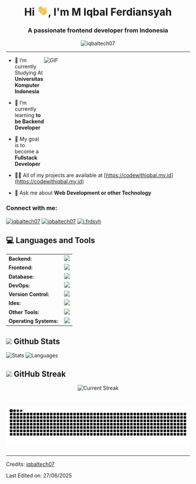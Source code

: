 <h1 align="center">Hi <img src="https://raw.githubusercontent.com/ABSphreak/ABSphreak/master/gifs/Hi.gif" width="30px" />, I'm M Iqbal Ferdiansyah</h1>
<h3 align="center">A passionate frontend developer from Indonesia</h3>

<p align="center"> <img src="https://komarev.com/ghpvc/?username=iqbaltech07&label=Profile%20views&color=0e75b6&style=flat" alt="iqbaltech07" /> </p>

---

<img align="right" top="500" height="270" width="400" alt="GIF" src="https://github.com/sharif-islam96403/sharif-islam96403/blob/main/CatCode.gif">

- 🔭 I’m currently Studying At **Universitas Komputer Indonesia**

- 🌱 I’m currently learning **to be Backend Developer**
- 🎯 My goal is to become a **Fullstack Developer**

- 👨‍💻 All of my projects are available at [https://codewithiqbal.my.id](https://codewithiqbal.my.id)

- 💬 Ask me about **Web Development or other Technology**

<h3 align="left">Connect with me:</h3>
<p align="left">
<a href="https://twitter.com/iqbaltech07" target="blank"><img align="center" src="https://raw.githubusercontent.com/rahuldkjain/github-profile-readme-generator/master/src/images/icons/Social/twitter.svg" alt="iqbaltech07" height="30" width="40" /></a>
<a href="https://linkedin.com/in/iqbaltech07" target="blank"><img align="center" src="https://raw.githubusercontent.com/rahuldkjain/github-profile-readme-generator/master/src/images/icons/Social/linked-in-alt.svg" alt="iqbaltech07" height="30" width="40" /></a>
<a href="https://instagram.com/i.frdsyh" target="blank"><img align="center" src="https://raw.githubusercontent.com/rahuldkjain/github-profile-readme-generator/master/src/images/icons/Social/instagram.svg" alt="i.frdsyh" height="30" width="40" /></a>
</p>

## 💻 <b>Languages and Tools</b>

<table>
    <tr>
        <td style="font-weight: bold; padding-right: 10px; vertical-align: center; border: none;">Backend:</td>
        <td><img height="40" src="https://skillicons.dev/icons?i=nodejs,express,sequelize"/></td>
    </tr>
    <tr>
        <td style="font-weight: bold; padding-right: 10px; vertical-align: center;">Frontend:</td>
        <td><img height="40" src="https://skillicons.dev/icons?i=react,nextjs,tailwindcss,bootstrap,ts,js,html,css"/></td>
    </tr>
    <tr>
        <td style="font-weight: bold; padding-right: 10px; vertical-align: center; border: none;">Database:</td>
        <td><img height="40" src="https://skillicons.dev/icons?i=mysql,postgresql,mongodb"/></td>
    </tr>
    <tr>
        <td style="font-weight: bold; padding-right: 10px; vertical-align: center; border: none;">DevOps:</td>
        <td><img height="40" src="https://skillicons.dev/icons?i=docker"/></td>
    </tr>
    <tr>
        <td style="font-weight: bold; padding-right: 10px; vertical-align: center; border: none;">Version Control:</td>
        <td><img height="40" src="https://skillicons.dev/icons?i=git,github,gitlab"/></td>
    </tr>
    <tr>
        <td style="font-weight: bold; padding-right: 10px; vertical-align: center; border: none;">Ides:</td>
        <td><img height="40" src="https://skillicons.dev/icons?i=vscode"/></td>
    </tr>
    <tr>
        <td style="font-weight: bold; padding-right: 10px; vertical-align: center; border: none;">Other Tools:</td>
        <td><img height="40" src="https://skillicons.dev/icons?i=figma,vercel,netlify,vite"/></td>
    </tr>
    <tr>
        <td style="font-weight: bold; padding-right: 10px; vertical-align: center; border: none;">Operating Systems:</td>
        <td><img height="40" src="https://skillicons.dev/icons?i=windows,linux,ubuntu"/></td>
    </tr>
</table>

## <img src="https://th.bing.com/th/id/R.011db7f1e14cdcefd5ed8b056f70d038?rik=NHHx7PD%2bLTi5YA&riu=http%3a%2f%2fui.trinine.net%2fwp%2fwp-content%2fuploads%2f2016%2f06%2f20160602_GraphAnimeIcon.gif&ehk=TXXGvgTPI6i%2f5xQe%2fW3mnT36hQPfIBwZcQsaKAlJWhs%3d&risl=&pid=ImgRaw&r=0" width="25"> <b>Github Stats</b>

<img src="https://github-readme-stats.vercel.app/api?username=iqbaltech07&theme=react&show_icons=true&hide_border=false&count_private=true" alt="Stats" />
<img src="https://github-readme-stats.vercel.app/api/top-langs/?username=iqbaltech07&theme=react&show_icons=true&hide_border=false&layout=compact" alt="Languages" />

## <img src="https://media.giphy.com/media/Mp5uJLEE9Ompq/giphy.gif" width="25"> <b>GitHub Streak</b>

<p align="center"> <img src="https://streak-stats.demolab.com/?user=iqbaltech07&locale=en&mode=weekly&theme=react&hide_border=false&border_radius=5" alt="Current Streak" /> </p>

###

<br clear="both">

<img src="https://raw.githubusercontent.com/iqbaltech07/iqbaltech07/output/snake.svg" alt="Snake animation" />

###

---

Credits: [iqbaltech07](https://github.com/iqbaltech07)

Last Edited on: 27/06/2025
